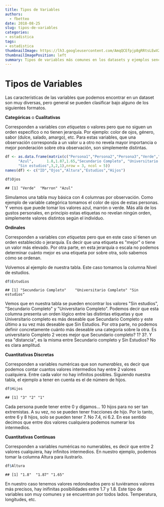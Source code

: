 ```yaml
---
title: Tipos de Variables
authors:
  - fbetteo 
date: 2018-08-25
slug: tipos-de-variables
categories:
- estadistica
tags: 
- estadistica
thumbnailImage: https://lh3.googleusercontent.com/AmqQCEfpjp8gRRtsLEwVZH3txNfRwEkRUKAWTgFEcNRnRtwl5z3m2hO7G4ByW_LwtTzEHMoGY7kPaHIBZg=w391-h220-rw
thumbnailImagePosition: left
summary: Tipos de variables más comunes en los datasets y ejemplos sencillos de ellos.
---
```


# Tipos de Variables


Las características de las variables que podemos encontrar en un dataset son muy diversas, pero general se pueden clasificar bajo alguno de los siguientes formatos.

**Categóricas** o **Cualitativas**

Corresponden a variables con *etiquetas* o valores pero que no siguen un orden específico o no tienen jerarquía.
Por ejemplo: color de ojos, género, sabor (dulce, salado, amargo), etc.
Para estas variables, que una observación corresponda a un valor u a otro no revela mayor importancia o mejor ponderación  sobre otra observación, son simplemente distintas.


```r
df <- as.data.frame(matrix(c("Persona1","Persona2","Persona3","Verde","Marron",
      "Azul",      1.8,1.87,1.65,"Secundario Completo", "Universitario Completo",
      "Sin estudios",3,2,1),nrow = 3, ncol = 5))
names(df) <- c("ID","Ojos","Altura","Estudios","Hijos")

df$Ojos
```

```
## [1] "Verde"  "Marron" "Azul"
```

Simulamos una tabla muy básica con 4 columnas por observación. Como ejemplo de variable categórica tomamos el color de ojos de estas personas. Y vemos que puede tomar los valores azul, marrón o verde. Más allá de los gustos personales, en principio estas etiquetas no revelan ningún orden, simplemente valores distintos según el individuo.

**Ordinales**

Corresponden a variables con *etiquetas* pero que en este caso sí tienen un orden establecido o jerarquía. Es decir que una etiqueta es "mejor" o tiene un valor más elevado. Por otra parte, en esta jerarquía o escala no podemos determinar cuánto mejor es una etiqueta por sobre otra, solo sabemos cómo se ordenan.

Volvemos al ejemplo de nuestra tabla. Este caso tomamos la columna Nivel de estudios.


```r
df$Estudios
```

```
## [1] "Secundario Completo"    "Universitario Completo" "Sin estudios"
```

Vemos que en nuestra tabla se pueden encontrar los valores "Sin estudios", "Secundario Completo" y "Universitario Completo". Podemos decir que esta columna presenta un orden lógico entre las distintas etiquetas y que Universitario completo es más deseable que Secundario Completo y este último a su vez más deseable que Sin Estudios. 
Por otra parte, no podemos definir concretamente cuánto más deseable una categoría sobre la otra. Es universitario Completo 2 veces mejor que Secundario completo? 1? 3?. Y esa "distancia", es la misma entre Secundario completo y Sin Estudios? No es clara amplitud.

**Cuantitativas Discretas**

Corresponden a variables numéricas que son *numerables*, es decir que podemos contar cuantos valores intermedios hay entre 2 valores cualquiera. Entre cada valor no hay infinitos posibles.
Siguiendo nuestra tabla, el ejemplo a tener en cuenta es el de número de hijos.


```r
df$Hijos
```

```
## [1] "3" "2" "1"
```

Cada persona puede tener entre 0 y digamos... 10 hijos para no ser tan extremistas. A su vez, no se pueden tener fracciones de hijo. Por lo tanto, entre 6 y 8 hijos, solo se pueden tener 7. No 7.4, ni 6.2. En ese sentido decimos que entre dos valores cualquiera podemos numerar los intermedios.

**Cuantitativas Continuas**

Corresponden a variables numéricas no numerables, es decir que entre 2 valores cualquiera, hay infinitos intermedios.
En nuestro ejemplo, podemos tomar la columna Altura para ilustrarlo.


```r
df$Altura
```

```
## [1] "1.8"  "1.87" "1.65"
```

En nuestro caso tenemos valores redondeados pero si tuviéramos valores más precisos, hay inifinitas posibilidades entre 1.7 y 1.8.
Este tipo de variables son muy comunes y se encuentran por todos lados. Temperatura, longitudes, etc.

